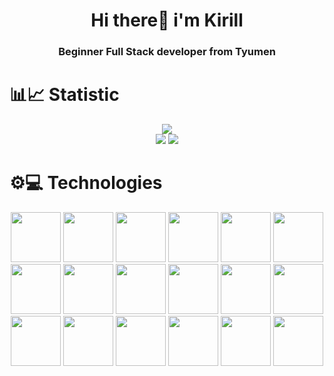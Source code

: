 <div align="center">
  <h1>Hi there👋 i'm Kirill</h1>
  <h3>Beginner Full Stack developer from Tyumen</h3>
</div>

# 📊📈 Statistic 
<div align="center">
  <div>
    <img src="http://github-profile-summary-cards.vercel.app/api/cards/profile-details?username=Edmorton1&theme=algolia" />
  </div>
  <div >
    <img src="http://github-profile-summary-cards.vercel.app/api/cards/most-commit-language?username=Edmorton1&theme=algolia" />
    <img src="http://github-profile-summary-cards.vercel.app/api/cards/stats?username=Edmorton1&theme=algolia" />
  </div>
</div>

# ⚙️💻 Technologies

<!-- <img src="" width="80" /> -->
<div align="center">
  <img src="https://cdn.jsdelivr.net/gh/devicons/devicon@latest/icons/typescript/typescript-original.svg" width="80" />
  <img src="https://cdn.jsdelivr.net/gh/devicons/devicon@latest/icons/javascript/javascript-original.svg" width="80" />
  <img src="https://cdn.jsdelivr.net/gh/devicons/devicon@latest/icons/python/python-original.svg" width="80" />
  <!--  -->
  <img src="https://cdn.jsdelivr.net/gh/devicons/devicon@latest/icons/react/react-original.svg" width="80" />
  <img src="https://cdn.jsdelivr.net/gh/devicons/devicon@latest/icons/mobx/mobx-original.svg" width="80" />
  <img src="https://cdn.jsdelivr.net/gh/devicons/devicon@latest/icons/html5/html5-original.svg" width="80" />
  <img src="https://cdn.jsdelivr.net/gh/devicons/devicon@latest/icons/css3/css3-original.svg" width="80" />
  <img src="https://cdn.jsdelivr.net/gh/devicons/devicon@latest/icons/sass/sass-original.svg" width="80" />
  <img src="https://cdn.jsdelivr.net/gh/devicons/devicon@latest/icons/webpack/webpack-original.svg" width="80" />
  <img src="https://cdn.jsdelivr.net/gh/devicons/devicon@latest/icons/vitejs/vitejs-original.svg" width="80" />
  <!--  -->
  <img src="https://cdn.jsdelivr.net/gh/devicons/devicon@latest/icons/nodejs/nodejs-original.svg" width="80" />
  <img src="https://cdn.jsdelivr.net/gh/devicons/devicon@latest/icons/express/express-original.svg" width="80" />
  <img src="https://cdn.jsdelivr.net/gh/devicons/devicon@latest/icons/knexjs/knexjs-original.svg" width="80" />
  <!--  -->
  <img src="https://cdn.jsdelivr.net/gh/devicons/devicon@latest/icons/postgresql/postgresql-original.svg" width="80" />
  <img src="https://cdn.jsdelivr.net/gh/devicons/devicon@latest/icons/redis/redis-original.svg" width="80" />
  <!--  -->
  <img src="https://cdn.jsdelivr.net/gh/devicons/devicon@latest/icons/git/git-original.svg" width="80" />
  <img src="https://cdn.jsdelivr.net/gh/devicons/devicon@latest/icons/docker/docker-original-wordmark.svg" width="80" />
  <!--  -->
  <img src="https://cdn.jsdelivr.net/gh/devicons/devicon@latest/icons/jest/jest-plain.svg" width="80" />
</div>

<!-- https://devicon.dev/ -->
<!-- https://github-profile-summary-cards.vercel.app/demo.html -->
